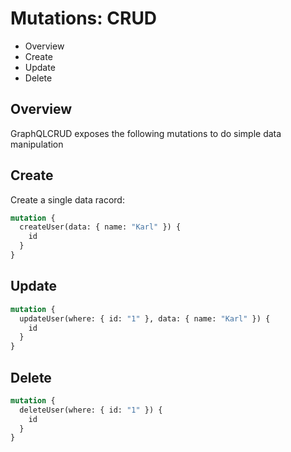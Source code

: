 # Mutations: CRUD

* Overview
* Create
* Update
* Delete

## Overview

GraphQLCRUD exposes the following mutations to do simple data manipulation

## Create

Create a single data racord:

```graphql
mutation {
  createUser(data: { name: "Karl" }) {
    id
  }
}
```

## Update

```graphql
mutation {
  updateUser(where: { id: "1" }, data: { name: "Karl" }) {
    id
  }
}
```

## Delete

```graphql
mutation {
  deleteUser(where: { id: "1" }) {
    id
  }
}
```
